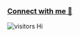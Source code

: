 ### [Connect with me 💬](https://kunalkushwaha.com) 
![visitors](https://visitor-badge.laobi.icu/badge?page_id=kunal-kushwaha.kunal-kushwaha)
Hi